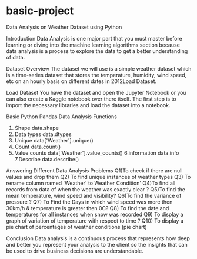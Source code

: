 # basic-project
Data Analysis on Weather Dataset using Python

Introduction
Data Analysis is one major part that you must master before learning or diving into the machine learning algorithms section because data analysis is a process to explore the data to get a better understanding of data.

Dataset Overview
The dataset we will use is a simple weather dataset which is a time-series dataset that stores the temperature, humidity, wind speed, etc on an hourly basis on different dates in 2012Load Dataset.

Load Dataset
You have the dataset and open the Jupyter Notebook or you can also create a Kaggle notebook over there itself. The first step is to import the necessary libraries and load the dataset into a notebook.

Basic Python Pandas Data Analysis Functions
1. Shape
data.shape
2. Data types
data.dtypes
3. Unique
data['Weather'].unique()
4. Count
data.count()
5. Value counts
data['Weather'].value_counts()
6.information
data.info
7.Describe
data.describe()



Answering Different Data Analysis Problems
Q1)To check if there are null values and drop them
Q2) To find unique instances of weather types
Q3) To rename column named 'Weather' to Weather Condition'
Q4)To find all records from data of when the weather was exactly clear ?
Q5)To find the mean temperature, wind speed and visibility?
Q6)To find the variance of pressure ?
Q7) To Find the Days in which wind speed was more then 30km/h & temperature is greater then 0C?
Q8) To find the date and temperatures for all instances when snow was recorded
Q9) To display a graph of variation of temperature with respect to time ?
Q10) To display a pie chart of percentages of weather conditions (pie chart)


Conclusion
Data analysis is a continuous process that represents how deep and better you represent your analysis to the client so the insights that can be used to drive business decisions are understandable.
